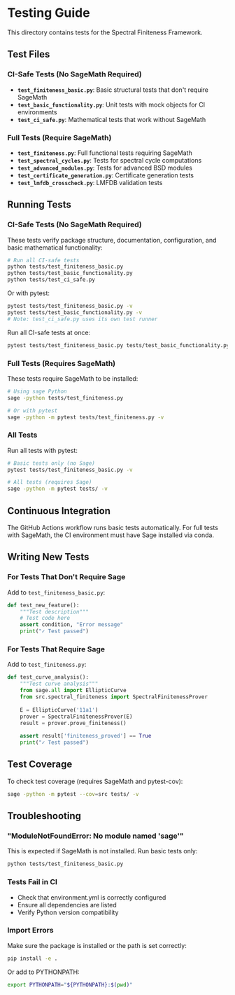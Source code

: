 # Testing Guide

This directory contains tests for the Spectral Finiteness Framework.

## Test Files

### CI-Safe Tests (No SageMath Required)

- **`test_finiteness_basic.py`**: Basic structural tests that don't require SageMath
- **`test_basic_functionality.py`**: Unit tests with mock objects for CI environments
- **`test_ci_safe.py`**: Mathematical tests that work without SageMath

### Full Tests (Require SageMath)

- **`test_finiteness.py`**: Full functional tests requiring SageMath
- **`test_spectral_cycles.py`**: Tests for spectral cycle computations
- **`test_advanced_modules.py`**: Tests for advanced BSD modules
- **`test_certificate_generation.py`**: Certificate generation tests
- **`test_lmfdb_crosscheck.py`**: LMFDB validation tests

## Running Tests

### CI-Safe Tests (No SageMath Required)

These tests verify package structure, documentation, configuration, and basic mathematical functionality:

```bash
# Run all CI-safe tests
python tests/test_finiteness_basic.py
python tests/test_basic_functionality.py
python tests/test_ci_safe.py
```

Or with pytest:
```bash
pytest tests/test_finiteness_basic.py -v
pytest tests/test_basic_functionality.py -v
# Note: test_ci_safe.py uses its own test runner
```

Run all CI-safe tests at once:
```bash
pytest tests/test_finiteness_basic.py tests/test_basic_functionality.py -v
```

### Full Tests (Requires SageMath)

These tests require SageMath to be installed:

```bash
# Using sage Python
sage -python tests/test_finiteness.py

# Or with pytest
sage -python -m pytest tests/test_finiteness.py -v
```

### All Tests

Run all tests with pytest:

```bash
# Basic tests only (no Sage)
pytest tests/test_finiteness_basic.py -v

# All tests (requires Sage)
sage -python -m pytest tests/ -v
```

## Continuous Integration

The GitHub Actions workflow runs basic tests automatically. For full tests with SageMath, the CI environment must have Sage installed via conda.

## Writing New Tests

### For Tests That Don't Require Sage

Add to `test_finiteness_basic.py`:

```python
def test_new_feature():
    """Test description"""
    # Test code here
    assert condition, "Error message"
    print("✓ Test passed")
```

### For Tests That Require Sage

Add to `test_finiteness.py`:

```python
def test_curve_analysis():
    """Test curve analysis"""
    from sage.all import EllipticCurve
    from src.spectral_finiteness import SpectralFinitenessProver
    
    E = EllipticCurve('11a1')
    prover = SpectralFinitenessProver(E)
    result = prover.prove_finiteness()
    
    assert result['finiteness_proved'] == True
    print("✓ Test passed")
```

## Test Coverage

To check test coverage (requires SageMath and pytest-cov):

```bash
sage -python -m pytest --cov=src tests/ -v
```

## Troubleshooting

### "ModuleNotFoundError: No module named 'sage'"

This is expected if SageMath is not installed. Run basic tests only:
```bash
python tests/test_finiteness_basic.py
```

### Tests Fail in CI

- Check that environment.yml is correctly configured
- Ensure all dependencies are listed
- Verify Python version compatibility

### Import Errors

Make sure the package is installed or the path is set correctly:
```bash
pip install -e .
```

Or add to PYTHONPATH:
```bash
export PYTHONPATH="${PYTHONPATH}:$(pwd)"
```
